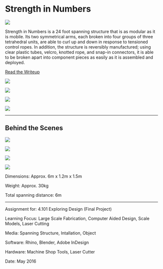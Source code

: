 # Strength in Numbers

![](StrengthInNumbers1.jpg)

Strength in Numbers is a 24 foot spanning structure that is as modular as it is mobile. Its two symmetrical arms, each broken into four groups of three tetrahedral units, are able to curl up and down in response to tensioned control ropes. In addition, the structure is reversibly manufactured; using clear plastic tubes, velcro, knotted rope, and snap-in connectors, it is able to be broken apart into component pieces as easily as it is assembled and deployed.

[Read the Writeup](StrengthInNumbers.pdf)

![](StrengthInNumbers2.jpg)

![](StrengthInNumbers3.jpg)

![](StrengthInNumbers4.jpg)

![](StrengthInNumbers5.jpg)

---

## Behind the Scenes

![](StrengthInNumbers6.jpg)

![](StrengthInNumbers7.jpg)

![](StrengthInNumbers8.jpg)

![](StrengthInNumbers9.jpg)

Dimensions: Approx. 6m x 1.2m x 1.5m

Weight: Approx. 30kg

Total spanning distance: 6m

---

Assignment for: 4.101 Exploring Design (Final Project)

Learning Focus: Large Scale Fabrication, Computer Aided Design, Scale Models, Laser Cutting

Media: Spanning Structure, Intallation, Object

Software: Rhino, Blender, Adobe InDesign

Hardware: Machine Shop Tools, Laser Cutter

Date: May 2016

